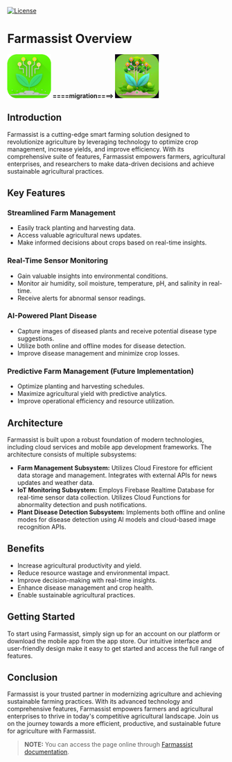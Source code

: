 [![License](https://img.shields.io/badge/license-MIT-2350f6?style=for-the-badge)](./LICENSE)

# Farmassist Overview

<p align="center" style="display: ruby;">
  <img src="./src/img/cover/app_icon.png" width=20% height=20%>
  <b> ====migration====> </b>
  <img src="./src/img/cover/new_app_icon.jpg" width=20% height=20%>
</p>

## Introduction

Farmassist is a cutting-edge smart farming solution designed to revolutionize agriculture by leveraging technology to optimize crop management, increase yields, and improve efficiency. With its comprehensive suite of features, Farmassist empowers farmers, agricultural enterprises, and researchers to make data-driven decisions and achieve sustainable agricultural practices.

## Key Features

### Streamlined Farm Management

- Easily track planting and harvesting data.
- Access valuable agricultural news updates.
- Make informed decisions about crops based on real-time insights.

### Real-Time Sensor Monitoring

- Gain valuable insights into environmental conditions.
- Monitor air humidity, soil moisture, temperature, pH, and salinity in real-time.
- Receive alerts for abnormal sensor readings.

### AI-Powered Plant Disease

- Capture images of diseased plants and receive potential disease type suggestions.
- Utilize both online and offline modes for disease detection.
- Improve disease management and minimize crop losses.

### Predictive Farm Management (Future Implementation)

- Optimize planting and harvesting schedules.
- Maximize agricultural yield with predictive analytics.
- Improve operational efficiency and resource utilization.

## Architecture

Farmassist is built upon a robust foundation of modern technologies, including cloud services and mobile app development frameworks. The architecture consists of multiple subsystems:

- **Farm Management Subsystem:** Utilizes Cloud Firestore for efficient data storage and management. Integrates with external APIs for news updates and weather data.
- **IoT Monitoring Subsystem:** Employs Firebase Realtime Database for real-time sensor data collection. Utilizes Cloud Functions for abnormality detection and push notifications.
- **Plant Disease Detection Subsystem:** Implements both offline and online modes for disease detection using AI models and cloud-based image recognition APIs.

## Benefits

- Increase agricultural productivity and yield.
- Reduce resource wastage and environmental impact.
- Improve decision-making with real-time insights.
- Enhance disease management and crop health.
- Enable sustainable agricultural practices.

## Getting Started

To start using Farmassist, simply sign up for an account on our platform or download the mobile app from the app store. Our intuitive interface and user-friendly design make it easy to get started and access the full range of features.

## Conclusion

Farmassist is your trusted partner in modernizing agriculture and achieving sustainable farming practices. With its advanced technology and comprehensive features, Farmassist empowers farmers and agricultural enterprises to thrive in today's competitive agricultural landscape. Join us on the journey towards a more efficient, productive, and sustainable future for agriculture with Farmassist.

>**NOTE:** You can access the page online through [Farmassist documentation](https://farmassist-doc.vercel.app).
